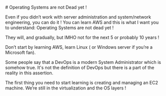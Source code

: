 # Operating Systems are not Dead yet !

Even if you didn’t work with server administration and system/network engineering, you can do it ! You can learn AWS and this is what I want you to understand: Operating Systems are not dead yet !

They will, and gradually, but IMHO not for the next 5 or probably 10 years !

Don’t start by learning AWS, learn Linux ( or Windows server if you’re a Microsoft fan).

Some people say that a DevOps is a modern System Administrator which is somehow true. It's not the definition of DevOps but there is a part of the reality in this assertion.

The first thing you need to start learning is creating and managing an EC2 machine. We’re still in the virtualization and the OS layers !
